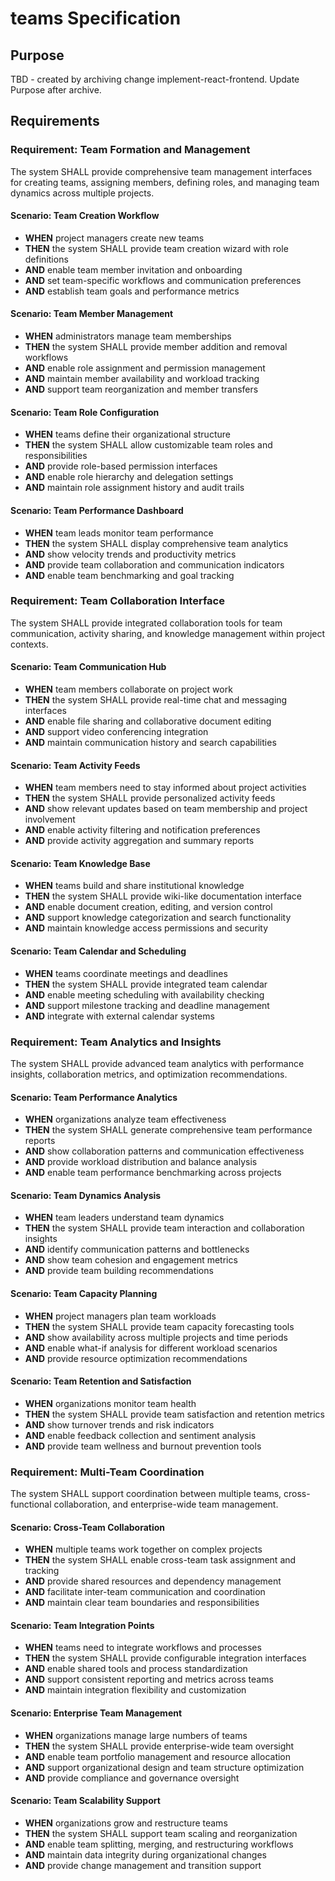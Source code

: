 # teams Specification

## Purpose
TBD - created by archiving change implement-react-frontend. Update Purpose after archive.
## Requirements
### Requirement: Team Formation and Management
The system SHALL provide comprehensive team management interfaces for creating teams, assigning members, defining roles, and managing team dynamics across multiple projects.

#### Scenario: Team Creation Workflow
- **WHEN** project managers create new teams
- **THEN** the system SHALL provide team creation wizard with role definitions
- **AND** enable team member invitation and onboarding
- **AND** set team-specific workflows and communication preferences
- **AND** establish team goals and performance metrics

#### Scenario: Team Member Management
- **WHEN** administrators manage team memberships
- **THEN** the system SHALL provide member addition and removal workflows
- **AND** enable role assignment and permission management
- **AND** maintain member availability and workload tracking
- **AND** support team reorganization and member transfers

#### Scenario: Team Role Configuration
- **WHEN** teams define their organizational structure
- **THEN** the system SHALL allow customizable team roles and responsibilities
- **AND** provide role-based permission interfaces
- **AND** enable role hierarchy and delegation settings
- **AND** maintain role assignment history and audit trails

#### Scenario: Team Performance Dashboard
- **WHEN** team leads monitor team performance
- **THEN** the system SHALL display comprehensive team analytics
- **AND** show velocity trends and productivity metrics
- **AND** provide team collaboration and communication indicators
- **AND** enable team benchmarking and goal tracking

### Requirement: Team Collaboration Interface
The system SHALL provide integrated collaboration tools for team communication, activity sharing, and knowledge management within project contexts.

#### Scenario: Team Communication Hub
- **WHEN** team members collaborate on project work
- **THEN** the system SHALL provide real-time chat and messaging interfaces
- **AND** enable file sharing and collaborative document editing
- **AND** support video conferencing integration
- **AND** maintain communication history and search capabilities

#### Scenario: Team Activity Feeds
- **WHEN** team members need to stay informed about project activities
- **THEN** the system SHALL provide personalized activity feeds
- **AND** show relevant updates based on team membership and project involvement
- **AND** enable activity filtering and notification preferences
- **AND** provide activity aggregation and summary reports

#### Scenario: Team Knowledge Base
- **WHEN** teams build and share institutional knowledge
- **THEN** the system SHALL provide wiki-like documentation interface
- **AND** enable document creation, editing, and version control
- **AND** support knowledge categorization and search functionality
- **AND** maintain knowledge access permissions and security

#### Scenario: Team Calendar and Scheduling
- **WHEN** teams coordinate meetings and deadlines
- **THEN** the system SHALL provide integrated team calendar
- **AND** enable meeting scheduling with availability checking
- **AND** support milestone tracking and deadline management
- **AND** integrate with external calendar systems

### Requirement: Team Analytics and Insights
The system SHALL provide advanced team analytics with performance insights, collaboration metrics, and optimization recommendations.

#### Scenario: Team Performance Analytics
- **WHEN** organizations analyze team effectiveness
- **THEN** the system SHALL generate comprehensive team performance reports
- **AND** show collaboration patterns and communication effectiveness
- **AND** provide workload distribution and balance analysis
- **AND** enable team performance benchmarking across projects

#### Scenario: Team Dynamics Analysis
- **WHEN** team leaders understand team dynamics
- **THEN** the system SHALL provide team interaction and collaboration insights
- **AND** identify communication patterns and bottlenecks
- **AND** show team cohesion and engagement metrics
- **AND** provide team building recommendations

#### Scenario: Team Capacity Planning
- **WHEN** project managers plan team workloads
- **THEN** the system SHALL provide team capacity forecasting tools
- **AND** show availability across multiple projects and time periods
- **AND** enable what-if analysis for different workload scenarios
- **AND** provide resource optimization recommendations

#### Scenario: Team Retention and Satisfaction
- **WHEN** organizations monitor team health
- **THEN** the system SHALL provide team satisfaction and retention metrics
- **AND** show turnover trends and risk indicators
- **AND** enable feedback collection and sentiment analysis
- **AND** provide team wellness and burnout prevention tools

### Requirement: Multi-Team Coordination
The system SHALL support coordination between multiple teams, cross-functional collaboration, and enterprise-wide team management.

#### Scenario: Cross-Team Collaboration
- **WHEN** multiple teams work together on complex projects
- **THEN** the system SHALL enable cross-team task assignment and tracking
- **AND** provide shared resources and dependency management
- **AND** facilitate inter-team communication and coordination
- **AND** maintain clear team boundaries and responsibilities

#### Scenario: Team Integration Points
- **WHEN** teams need to integrate workflows and processes
- **THEN** the system SHALL provide configurable integration interfaces
- **AND** enable shared tools and process standardization
- **AND** support consistent reporting and metrics across teams
- **AND** maintain integration flexibility and customization

#### Scenario: Enterprise Team Management
- **WHEN** organizations manage large numbers of teams
- **THEN** the system SHALL provide enterprise-wide team oversight
- **AND** enable team portfolio management and resource allocation
- **AND** support organizational design and team structure optimization
- **AND** provide compliance and governance oversight

#### Scenario: Team Scalability Support
- **WHEN** organizations grow and restructure teams
- **THEN** the system SHALL support team scaling and reorganization
- **AND** enable team splitting, merging, and restructuring workflows
- **AND** maintain data integrity during organizational changes
- **AND** provide change management and transition support

